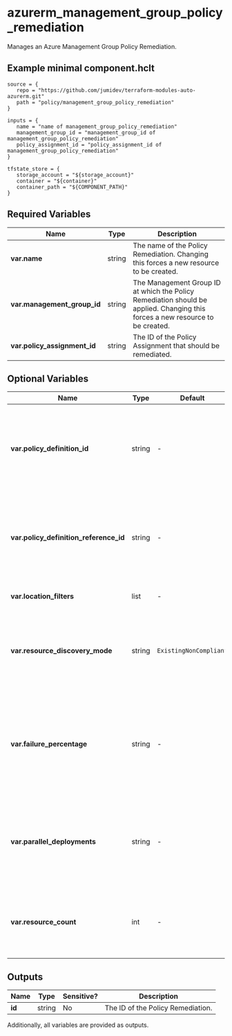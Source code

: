 # azurerm_management_group_policy_remediation

Manages an Azure Management Group Policy Remediation.

## Example minimal component.hclt

```hcl
source = {
   repo = "https://github.com/jumidev/terraform-modules-auto-azurerm.git" 
   path = "policy/management_group_policy_remediation" 
}

inputs = {
   name = "name of management_group_policy_remediation" 
   management_group_id = "management_group_id of management_group_policy_remediation" 
   policy_assignment_id = "policy_assignment_id of management_group_policy_remediation" 
}

tfstate_store = {
   storage_account = "${storage_account}" 
   container = "${container}" 
   container_path = "${COMPONENT_PATH}" 
}

```

## Required Variables

| Name | Type |  Description |
| ---- | --------- |  ----------- |
| **var.name** | string |  The name of the Policy Remediation. Changing this forces a new resource to be created. | 
| **var.management_group_id** | string |  The Management Group ID at which the Policy Remediation should be applied. Changing this forces a new resource to be created. | 
| **var.policy_assignment_id** | string |  The ID of the Policy Assignment that should be remediated. | 

## Optional Variables

| Name | Type |  Default  |  possible values |  Description |
| ---- | --------- |  ----------- | ----------- | ----------- |
| **var.policy_definition_id** | string |  -  |  -  |  The unique ID for the policy definition within the policy set definition that should be remediated. Required when the policy assignment being remediated assigns a policy set definition. | 
| **var.policy_definition_reference_id** | string |  -  |  -  |  The unique ID for the policy definition reference within the policy set definition that should be remediated. Required when the policy assignment being remediated assigns a policy set definition. | 
| **var.location_filters** | list |  -  |  -  |  A list of the resource locations that will be remediated. | 
| **var.resource_discovery_mode** | string |  `ExistingNonCompliant`  |  `ExistingNonCompliant`, `ReEvaluateCompliance`  |  The way that resources to remediate are discovered. Possible values are `ExistingNonCompliant`, `ReEvaluateCompliance`. Defaults to `ExistingNonCompliant`. | 
| **var.failure_percentage** | string |  -  |  -  |  A number between 0.0 to 1.0 representing the percentage failure threshold. The remediation will fail if the percentage of failed remediation operations (i.e. failed deployments) exceeds this threshold. | 
| **var.parallel_deployments** | string |  -  |  -  |  Determines how many resources to remediate at any given time. Can be used to increase or reduce the pace of the remediation. If not provided, the default parallel deployments value is used. | 
| **var.resource_count** | int |  -  |  -  |  Determines the max number of resources that can be remediated by the remediation job. If not provided, the default resource count is used. | 



## Outputs

| Name | Type | Sensitive? | Description |
| ---- | ---- | --------- | --------- |
| **id** | string | No  | The ID of the Policy Remediation. | 

Additionally, all variables are provided as outputs.

